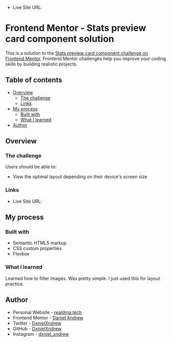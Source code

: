 - Live Site URL: []()

# Frontend Mentor - Stats preview card component solution

This is a solution to the [Stats preview card component challenge on Frontend Mentor](https://www.frontendmentor.io/challenges/stats-preview-card-component-8JqbgoU62). Frontend Mentor challenges help you improve your coding skills by building realistic projects. 

## Table of contents

- [Overview](#overview)
  - [The challenge](#the-challenge)
  - [Links](#links)
- [My process](#my-process)
  - [Built with](#built-with)
  - [What I learned](#what-i-learned)
- [Author](#author)

## Overview

### The challenge

Users should be able to:

- View the optimal layout depending on their device's screen size

### Links

- Live Site URL: []()

## My process

### Built with

- Semantic HTML5 markup
- CSS custom properties
- Flexbox

### What I learned

Learned how to filter images. Was pretty simple. I just used this for layout practice.

## Author

- Personal Website - [realdma.tech](https://www.realdma.tech)
- Frontend Mentor - [Daniel Andrew](https://www.frontendmentor.io/profile/DanielAndrew1)
- Twitter - [DxnielXndrew](https://www.twitter.com/DxnielXndrew)
- GitHub - [DxnielXndrew](https://github.com/DxnielXndrew)
- Instagram - [dxniel_xndrew](https://www.instagram.com/dxniel_xndrew/)